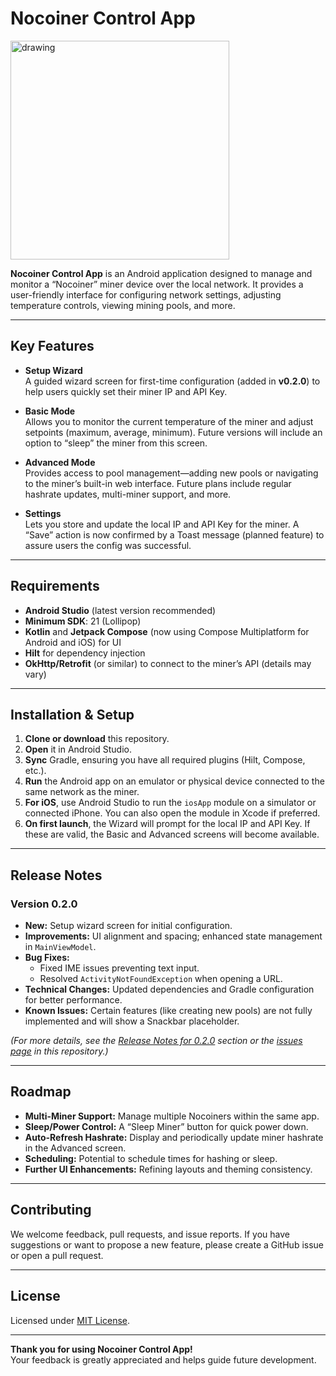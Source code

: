 # Nocoiner Control App



<img src="/images/nocoinerphoto.png" alt="drawing" width="350" align="center"/>





**Nocoiner Control App** is an Android application designed to manage and monitor a “Nocoiner” miner device over the local network. It provides a user-friendly interface for configuring network settings, adjusting temperature controls, viewing mining pools, and more.

---

## Key Features
- **Setup Wizard**  
  A guided wizard screen for first-time configuration (added in **v0.2.0**) to help users quickly set their miner IP and API Key.
  
- **Basic Mode**  
  Allows you to monitor the current temperature of the miner and adjust setpoints (maximum, average, minimum). Future versions will include an option to “sleep” the miner from this screen.

- **Advanced Mode**  
  Provides access to pool management—adding new pools or navigating to the miner’s built-in web interface. Future plans include regular hashrate updates, multi-miner support, and more.

- **Settings**  
  Lets you store and update the local IP and API Key for the miner. A “Save” action is now confirmed by a Toast message (planned feature) to assure users the config was successful.

---

## Requirements
- **Android Studio** (latest version recommended)  
- **Minimum SDK**: 21 (Lollipop)  
- **Kotlin** and **Jetpack Compose** (now using Compose Multiplatform for Android and iOS) for UI
- **Hilt** for dependency injection  
- **OkHttp/Retrofit** (or similar) to connect to the miner’s API (details may vary)

---

## Installation & Setup
1. **Clone or download** this repository.  
2. **Open** it in Android Studio.  
3. **Sync** Gradle, ensuring you have all required plugins (Hilt, Compose, etc.).  
4. **Run** the Android app on an emulator or physical device connected to the same network as the miner.
5. **For iOS**, use Android Studio to run the `iosApp` module on a simulator or connected iPhone. You can also open the module in Xcode if preferred.
6. **On first launch**, the Wizard will prompt for the local IP and API Key. If these are valid, the Basic and Advanced screens will become available.

---

## Release Notes
### Version 0.2.0
- **New:** Setup wizard screen for initial configuration.  
- **Improvements:** UI alignment and spacing; enhanced state management in `MainViewModel`.  
- **Bug Fixes:**  
  - Fixed IME issues preventing text input.  
  - Resolved `ActivityNotFoundException` when opening a URL.  
- **Technical Changes:** Updated dependencies and Gradle configuration for better performance.  
- **Known Issues:** Certain features (like creating new pools) are not fully implemented and will show a Snackbar placeholder.

*(For more details, see the [Release Notes for 0.2.0](#) section or the [issues page](#) in this repository.)*

---

## Roadmap
- **Multi-Miner Support:** Manage multiple Nocoiners within the same app.  
- **Sleep/Power Control:** A “Sleep Miner” button for quick power down.  
- **Auto-Refresh Hashrate:** Display and periodically update miner hashrate in the Advanced screen.  
- **Scheduling:** Potential to schedule times for hashing or sleep.  
- **Further UI Enhancements:** Refining layouts and theming consistency.

---

## Contributing
We welcome feedback, pull requests, and issue reports. If you have suggestions or want to propose a new feature, please create a GitHub issue or open a pull request.

---

## License
Licensed under [MIT License](LICENSE).  

---
**Thank you for using Nocoiner Control App!**  
Your feedback is greatly appreciated and helps guide future development.
